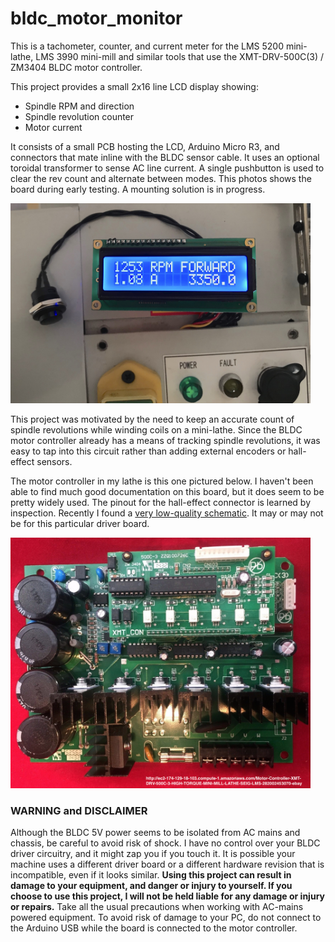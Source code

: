 # bldc_motor_monitor
This is a tachometer, counter, and current meter for the LMS 5200 mini-lathe, LMS 3990 mini-mill and similar tools that use the XMT-DRV-500C(3) / ZM3404 BLDC motor controller.

This project provides a small 2x16 line LCD display showing:
- Spindle RPM and direction
- Spindle revolution counter
- Motor current

It consists of a small PCB hosting the LCD, Arduino Micro R3, and connectors that mate inline with the BLDC sensor cable. It uses an 
optional toroidal transformer to sense AC line current.  A single pushbutton is used to clear the rev count and alternate between
modes. This photos shows the board during early testing.  A mounting solution is in progress.

<img src="photos/motor_monitor_pcb.jpg" width="480" alt="Monitor Board">

This project was motivated by the need to keep an accurate count of spindle revolutions while winding coils on a mini-lathe. 
Since the BLDC motor controller already has a means of tracking spindle revolutions, it was easy to tap into this circuit rather than 
adding external encoders or hall-effect sensors.  

The motor controller in my lathe is this one pictured below. I haven't been able to find much good documentation on this board,
but it does seem to be pretty widely used. The pinout for the hall-effect connector is learned by inspection.  Recently I found 
a [very low-quality schematic](doc/500W-1000W_spindle_control_PCB_01.jpg?raw=true). It may or may not be for this particular driver board. 

<img src="photos/bldc_board.png" width="480" alt="BLDC Board">

### WARNING and DISCLAIMER
Although the BLDC 5V power seems to be isolated from AC mains and chassis, be careful to avoid 
risk of shock. I have no control over your BLDC driver circuitry, and it might zap you if you touch it. 
It is possible your machine uses a different driver board or a different hardware revision that is incompatible, even if it looks similar.
**Using this project can result in damage to your equipment, and danger or injury to yourself. If you choose to use 
this project, I will not be held liable for any damage or injury or repairs.**  Take all the usual precautions when working 
with AC-mains powered equipment. To avoid risk of damage to your PC, do not connect to the Arduino USB while the board is connected 
to the motor controller.  
